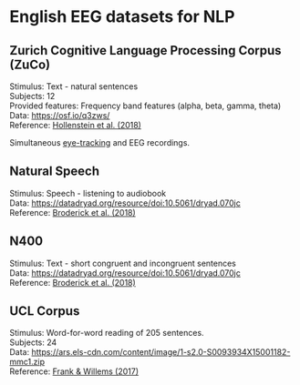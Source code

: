 # English EEG datasets for NLP

## Zurich Cognitive Language Processing Corpus (ZuCo)

Stimulus: Text - natural sentences  
Subjects: 12  
Provided features: Frequency band features (alpha, beta, gamma, theta)  
Data: https://osf.io/q3zws/  
Reference: [Hollenstein et al. (2018)](https://www.nature.com/articles/sdata2018291)

Simultaneous [eye-tracking](https://github.com/norahollenstein/cognitiveNLP-dataCollection/tree/master/eye-tracking/english#zuco) and EEG recordings.

## Natural Speech

Stimulus: Speech - listening to audiobook  
Data: https://datadryad.org/resource/doi:10.5061/dryad.070jc  
Reference: [Broderick et al. (2018)](https://www.sciencedirect.com/science/article/pii/S0960982218301465)

## N400

Stimulus: Text - short congruent and incongruent sentences  
Data: https://datadryad.org/resource/doi:10.5061/dryad.070jc  
Reference: [Broderick et al. (2018)](https://www.sciencedirect.com/science/article/pii/S0960982218301465)

## UCL Corpus

Stimulus: Word-for-word reading of 205 sentences.  
Subjects: 24  
Data: https://ars.els-cdn.com/content/image/1-s2.0-S0093934X15001182-mmc1.zip  
Reference: [Frank & Willems (2017)](https://www.tandfonline.com/doi/full/10.1080/23273798.2017.1323109)
